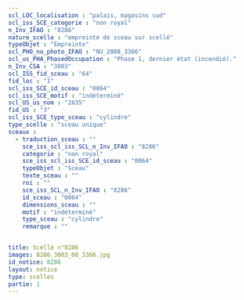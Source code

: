 ```yaml
---
scl_LOC_localisation : "palais, magasins sud"
scl_iss_SCE_categorie : "non royal"
n_Inv_IFAO : "8286"
nature_scelle : "empreinte de sceau sur scellé"
typeObjet : "Empreinte"
scl_PHO_no_photo_IFAO : "NU_2008_3366"
scl_us_PHA_PhasedOccupation : "Phase 1, dernier état (incendié)."
n_Inv_CSA : "3003"
scl_ISS_fid_sceau : "64"
fid_loc : "1"
scl_iss_SCE_id_sceau : "0064"
scl_iss_SCE_motif : "indéterminé"
scl_US_us_nom : "2635"
fid_US : "3"
scl_iss_SCE_type_sceau : "cylindre"
type_scelle : "sceau unique"
sceaux :
  - traduction_sceau : ""
    sce_iss_scl_iss_SCL_n_Inv_IFAO : "8286"
    categorie : "non royal"
    sce_iss_scl_iss_SCE_id_sceau : "0064"
    typeObjet : "Sceau"
    texte_sceau : ""
    roi : ""
    sce_iss_SCL_n_Inv_IFAO : "8286"
    id_sceau : "0064"
    dimensions_sceau : ""
    motif : "indéterminé"
    type_sceau : "cylindre"
    remarque : ""


title: Scellé n°8286
images: 8286_3003_08_3366.jpg
id_notice: 8286
layout: notice
type: scelles
partie: 1
---
```

